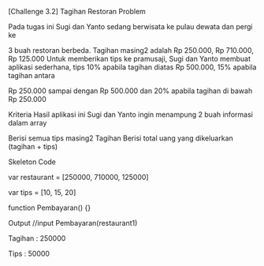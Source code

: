 [Challenge 3.2] Tagihan Restoran
Problem

Pada tugas ini Sugi dan Yanto sedang berwisata ke pulau dewata dan pergi ke

3 buah restoran berbeda. Tagihan masing2 adalah Rp 250.000, Rp 710.000, Rp 125.000 Untuk memberikan tips ke pramusaji, Sugi dan Yanto membuat aplikasi sederhana, tips 10% apabila tagihan diatas Rp 500.000, 15% apabila tagihan antara

Rp 250.000 sampai dengan Rp 500.000 dan 20% apabila tagihan di bawah Rp 250.000



Kriteria
Hasil aplikasi ini Sugi dan Yanto ingin menampung 2 buah informasi dalam array

Berisi semua tips masing2 Tagihan
Berisi total uang yang dikeluarkan (tagihan + tips)


Skeleton Code

var restaurant = [250000, 710000, 125000]

var tips = [10, 15, 20]

 

function Pembayaran() {}


Output
//input Pembayaran(restaurant1)

 

Tagihan : 250000

Tips : 50000